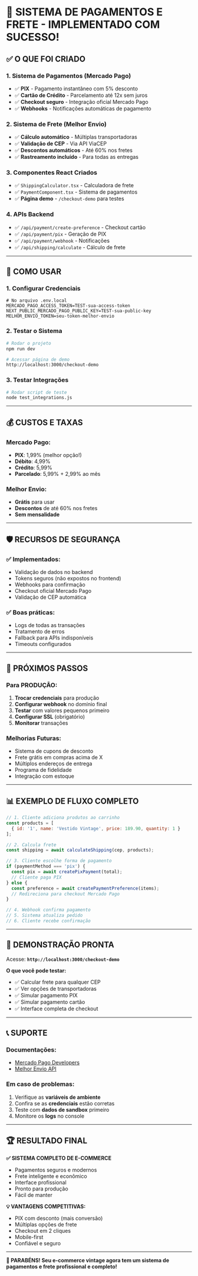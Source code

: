 # 🎉 SISTEMA DE PAGAMENTOS E FRETE - IMPLEMENTADO COM SUCESSO!

## ✅ **O QUE FOI CRIADO**

### **1. Sistema de Pagamentos (Mercado Pago)**
- ✅ **PIX** - Pagamento instantâneo com 5% desconto
- ✅ **Cartão de Crédito** - Parcelamento até 12x sem juros
- ✅ **Checkout seguro** - Integração oficial Mercado Pago
- ✅ **Webhooks** - Notificações automáticas de pagamento

### **2. Sistema de Frete (Melhor Envio)**
- ✅ **Cálculo automático** - Múltiplas transportadoras
- ✅ **Validação de CEP** - Via API ViaCEP
- ✅ **Descontos automáticos** - Até 60% nos fretes
- ✅ **Rastreamento incluído** - Para todas as entregas

### **3. Componentes React Criados**
- ✅ `ShippingCalculator.tsx` - Calculadora de frete
- ✅ `PaymentComponent.tsx` - Sistema de pagamentos
- ✅ **Página demo** - `/checkout-demo` para testes

### **4. APIs Backend**
- ✅ `/api/payment/create-preference` - Checkout cartão
- ✅ `/api/payment/pix` - Geração de PIX
- ✅ `/api/payment/webhook` - Notificações
- ✅ `/api/shipping/calculate` - Cálculo de frete

---

## 🚀 **COMO USAR**

### **1. Configurar Credenciais**
```env
# No arquivo .env.local
MERCADO_PAGO_ACCESS_TOKEN=TEST-sua-access-token
NEXT_PUBLIC_MERCADO_PAGO_PUBLIC_KEY=TEST-sua-public-key
MELHOR_ENVIO_TOKEN=seu-token-melhor-envio
```

### **2. Testar o Sistema**
```bash
# Rodar o projeto
npm run dev

# Acessar página de demo
http://localhost:3000/checkout-demo
```

### **3. Testar Integrações**
```bash
# Rodar script de teste
node test_integrations.js
```

---

## 💰 **CUSTOS E TAXAS**

### **Mercado Pago:**
- **PIX**: 1,99% (melhor opção!)
- **Débito**: 4,99%
- **Crédito**: 5,99%
- **Parcelado**: 5,99% + 2,99% ao mês

### **Melhor Envio:**
- **Grátis** para usar
- **Descontos** de até 60% nos fretes
- **Sem mensalidade**

---

## 🛡️ **RECURSOS DE SEGURANÇA**

### **✅ Implementados:**
- Validação de dados no backend
- Tokens seguros (não expostos no frontend)
- Webhooks para confirmação
- Checkout oficial Mercado Pago
- Validação de CEP automática

### **✅ Boas práticas:**
- Logs de todas as transações
- Tratamento de erros
- Fallback para APIs indisponíveis
- Timeouts configurados

---

## 🔧 **PRÓXIMOS PASSOS**

### **Para PRODUÇÃO:**
1. **Trocar credenciais** para produção
2. **Configurar webhook** no domínio final
3. **Testar** com valores pequenos primeiro
4. **Configurar SSL** (obrigatório)
5. **Monitorar** transações

### **Melhorias Futuras:**
- Sistema de cupons de desconto
- Frete grátis em compras acima de X
- Múltiplos endereços de entrega
- Programa de fidelidade
- Integração com estoque

---

## 📊 **EXEMPLO DE FLUXO COMPLETO**

```javascript
// 1. Cliente adiciona produtos ao carrinho
const products = [
  { id: '1', name: 'Vestido Vintage', price: 189.90, quantity: 1 }
];

// 2. Calcula frete
const shipping = await calculateShipping(cep, products);

// 3. Cliente escolhe forma de pagamento
if (paymentMethod === 'pix') {
  const pix = await createPixPayment(total);
  // Cliente paga PIX
} else {
  const preference = await createPaymentPreference(items);
  // Redireciona para checkout Mercado Pago
}

// 4. Webhook confirma pagamento
// 5. Sistema atualiza pedido
// 6. Cliente recebe confirmação
```

---

## 🎯 **DEMONSTRAÇÃO PRONTA**

Acesse: **`http://localhost:3000/checkout-demo`**

**O que você pode testar:**
- ✅ Calcular frete para qualquer CEP
- ✅ Ver opções de transportadoras
- ✅ Simular pagamento PIX
- ✅ Simular pagamento cartão
- ✅ Interface completa de checkout

---

## 📞 **SUPORTE**

### **Documentações:**
- [Mercado Pago Developers](https://www.mercadopago.com.br/developers)
- [Melhor Envio API](https://docs.melhorenvio.com.br)

### **Em caso de problemas:**
1. Verifique as **variáveis de ambiente**
2. Confira se as **credenciais** estão corretas
3. Teste com **dados de sandbox** primeiro
4. Monitore os **logs** no console

---

## 🏆 **RESULTADO FINAL**

**✅ SISTEMA COMPLETO DE E-COMMERCE**
- Pagamentos seguros e modernos
- Frete inteligente e econômico
- Interface profissional
- Pronto para produção
- Fácil de manter

**💡 VANTAGENS COMPETITIVAS:**
- PIX com desconto (mais conversão)
- Múltiplas opções de frete
- Checkout em 2 cliques
- Mobile-first
- Confiável e seguro

---

**🎉 PARABÉNS! Seu e-commerce vintage agora tem um sistema de pagamentos e frete profissional e completo!**
